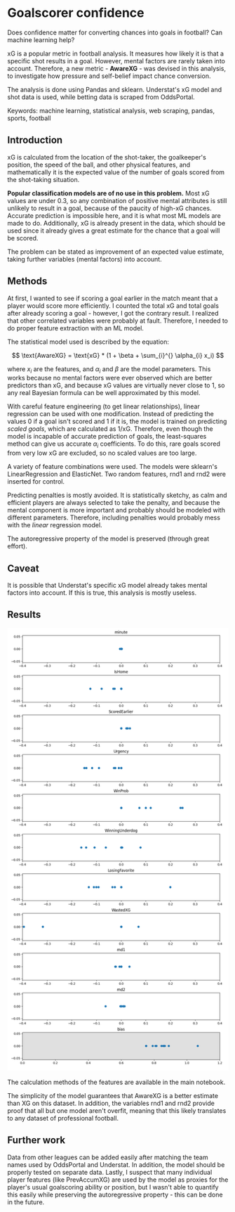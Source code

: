 # Goalscorer confidence

Does confidence matter for converting chances into goals in football? Can machine learning help?

xG is a popular metric in football analysis. It measures how likely it is that a specific shot results in a goal. However, mental factors are rarely taken into account. Therefore, a new metric - **AwareXG** - was devised in this analysis, to investigate how pressure and self-belief impact chance conversion.

The analysis is done using Pandas and sklearn. Understat's xG model and shot data is used, while betting data is scraped from OddsPortal.

Keywords: machine learning, statistical analysis, web scraping, pandas, sports, football

## Introduction

xG is calculated from the location of the shot-taker, the goalkeeper's position, the speed of the ball, and other physical features, and mathematically it is the expected value of the number of goals scored from the shot-taking situation. 

**Popular classification models are of no use in this problem.** Most xG values are under 0.3, so any combination of positive mental attributes is still unlikely to result in a goal, because of the paucity of high-xG chances. Accurate prediction is impossible here, and it is what most ML models are made to do. Additionally, xG is already present in the data, which should be used since it already gives a great estimate for the chance that a goal will be scored.

The problem can be stated as improvement of an expected value estimate, taking further variables (mental factors) into account.

## Methods

At first, I wanted to see if scoring a goal earlier in the match meant that a player would score more efficiently. I counted the total xG and total goals after already scoring a goal - however, I got the contrary result. I realized that other correlated variables were probably at fault. Therefore, I needed to do proper feature extraction with an ML model.

The statistical model used is described by the equation:

$$ \text{AwareXG} = \text{xG} * (1 + \beta + \sum_{i}^{} \alpha_{i} x_i) $$

where $x_i$ are the features, and $\alpha_{i}$ and $\beta$ are the model parameters. This works because no mental factors were ever observed which are better predictors than xG, and because xG values are virtually never close to 1, so any real Bayesian formula can be well approximated by this model.

With careful feature engineering (to get linear relationships), linear regression can be used with one modification. Instead of predicting the values 0 if a goal isn't scored and 1 if it is, the model is trained on predicting *scaled goals*, which are calculated as $1/ \text{xG}$. Therefore, even though the model is incapable of accurate prediction of goals, the least-squares method can give us accurate $\alpha_i$ coefficients. To do this, rare goals scored from very low xG are excluded, so no scaled values are too large.

A variety of feature combinations were used. The models were sklearn's LinearRegression and ElasticNet. Two random features, rnd1 and rnd2 were inserted for control. 

Predicting penalties is mostly avoided. It is statistically sketchy, as calm and efficient players are always selected to take the penalty, and because the mental component is more important and probably should be modeled with different parameters. Therefore, including penalties would probably mess with the *linear* regression model.

The autoregressive property of the model is preserved (through great effort). 

## Caveat

It is possible that Understat's specific xG model already takes mental factors into account. If this is true, this analysis is mostly useless. 

## Results

![image](./Results.png)

The calculation methods of the features are available in the main notebook.

The simplicity of the model guarantees that AwareXG is a better estimate than XG on this dataset. In addition, the variables rnd1 and rnd2 provide proof that all but one model aren't overfit, meaning that this likely translates to any dataset of professional football. 

## Further work

Data from other leagues can be added easily after matching the team names used by OddsPortal and Understat. In addition, the model should be properly tested on separate data. Lastly, I suspect that many individual player features (like PrevAccumXG) are used by the model as proxies for the player's usual goalscoring ability or position, but I wasn't able to quantify this easily while preserving the autoregressive property - this can be done in the future.
